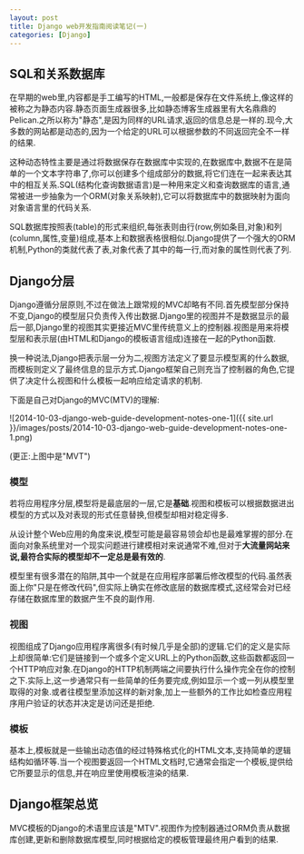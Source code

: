 ```yaml
---
layout: post
title: Django web开发指南阅读笔记(一)
categories: [Django]
---
```


## SQL和关系数据库

在早期的web里,内容都是手工编写的HTML,一般都是保存在文件系统上,像这样的被称之为静态内容.静态页面生成器很多,比如静态博客生成器里有大名鼎鼎的Pelican.之所以称为"静态",是因为同样的URL请求,返回的信息总是一样的.现今,大多数的网站都是动态的,因为一个给定的URL可以根据参数的不同返回完全不一样的结果.

这种动态特性主要是通过将数据保存在数据库中实现的,在数据库中,数据不在是简单的一个文本字符串了,你可以创建多个组成部分的数据,将它们连在一起来表达其中的相互关系.SQL(结构化查询数据语言)是一种用来定义和查询数据库的语言,通常被进一步抽象为一个ORM(对象关系映射),它可以将数据库中的数据映射为面向对象语言里的代码关系.

SQL数据库按照表(table)的形式来组织,每张表则由行(row,例如条目,对象)和列(column,属性,变量)组成,基本上和数据表格很相似.Django提供了一个强大的ORM机制,Python的类就代表了表,对象代表了其中的每一行,而对象的属性则代表了列.

## Django分层

Django遵循分层原则,不过在做法上跟常规的MVC却略有不同.首先模型部分保持不变,Django的模型层只负责传入传出数据.Django里的视图并不是数据显示的最后一部,Django里的视图其实更接近MVC里传统意义上的控制器.视图是用来将模型层和表示层(由HTML和Django的模板语言组成)连接在一起的Python函数.

换一种说法,Django把表示层一分为二,视图方法定义了要显示模型离的什么数据,而模板则定义了最终信息的显示方式.Django框架自己则充当了控制器的角色,它提供了决定什么视图和什么模板一起响应给定请求的机制.

下面是自己对Django的MVC(MTV)的理解:

![2014-10-03-django-web-guide-development-notes-one-1]({{ site.url }}/images/posts/2014-10-03-django-web-guide-development-notes-one-1.png)

(更正:上图中是"MVT")

### 模型

若将应用程序分层,模型将是最底层的一层,它是**基础**.视图和模板可以根据数据进出模型的方式以及对表现的形式任意替换,但模型却相对稳定得多.

从设计整个Web应用的角度来说,模型可能是最容易领会却也是最难掌握的部分.在面向对象系统里对一个现实问题进行建模相对来说通常不难,但对于**大流量网站来说,最符合实际的模型却不一定总是最有效的**.

模型里有很多潜在的陷阱,其中一个就是在应用程序部署后修改模型的代码.虽然表面上你"只是在修改代码",但实际上确实在修改底层的数据库模式,这经常会对已经存储在数据库里的数据产生不良的副作用.

### 视图

视图组成了Django应用程序离很多(有时候几乎是全部)的逻辑.它们的定义是实际上却很简单:它们是链接到一个或多个定义URL上的Python函数,这些函数都返回一个HTTP响应对象.在Django的HTTP机制两端之间要执行什么操作完全在你的控制之下.实际上,这一步通常只有一些简单的任务要完成,例如显示一个或一列从模型里取得的对象.或者往模型里添加这样的新对象,加上一些额外的工作比如检查应用程序用户验证的状态并决定是访问还是拒绝.

### 模板

基本上,模板就是一些输出动态值的经过特殊格式化的HTML文本,支持简单的逻辑结构如循环等.当一个视图要返回一个HTML文档时,它通常会指定一个模板,提供给它所要显示的信息,并在响应里使用模板渲染的结果.

## Django框架总览

MVC模板的Django的术语里应该是"MTV".视图作为控制器通过ORM负责从数据库创建,更新和删除数据库模型,同时根据给定的模板管理最终用户看到的结果.






